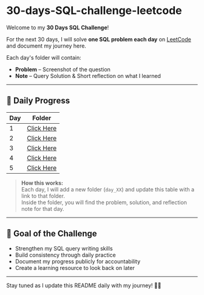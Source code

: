 # 30-days-SQL-challenge-leetcode
Welcome to my **30 Days SQL Challenge**!  

For the next 30 days, I will solve **one SQL problem each day** on [LeetCode](https://leetcode.com) and document my journey here.  

Each day's folder will contain:
- **Problem** – Screenshot of the question   
- **Note** – Query Solution & Short reflection on what I learned  

---
## 📅 Daily Progress

| Day | Folder |
|-----|--------|
| 1   |[Click Here](https://github.com/theanalystnextdoor/30-days-SQL-challenge-leetcode/commit/a53b99624f52915366c6adbb4c5699aeca473539)|
| 2   |[Click Here](https://github.com/theanalystnextdoor/30-days-SQL-challenge-leetcode/commit/316781c518941429a342e1c9725c5999e6b27c5e)|
| 3   |[Click Here](https://github.com/theanalystnextdoor/30-days-SQL-challenge-leetcode/commit/6bd70e390b447f246381834736cf53a6a60624be)|
| 4   |[Click Here](https://github.com/theanalystnextdoor/30-days-SQL-challenge-leetcode/commit/7ef2cfe9f7b366236ebdc20cfe296cc3a693e483)|
| 5   |[Click Here](https://github.com/theanalystnextdoor/30-days-SQL-challenge-leetcode/commit/7ae9bac7c3f7ad3c299eb2954cfe724046ede077)|

> **How this works:**  
> Each day, I will add a new folder (`day_XX`) and update this table with a link to that folder.  
> Inside the folder, you will find the problem, solution, and reflection note for that day.

---

## 🚀 Goal of the Challenge
- Strengthen my SQL query writing skills  
- Build consistency through daily practice  
- Document my progress publicly for accountability  
- Create a learning resource to look back on later

---

Stay tuned as I update this README daily with my journey! 💪🏾
